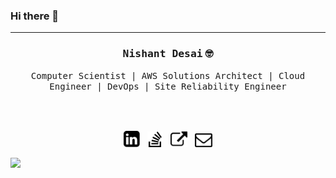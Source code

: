 ### Hi there 👋

___

<h3 align='center'><samp><strong>Nishant Desai</strong></samp> 🤓 </h3> 
<p align='center'> <samp>Computer Scientist | AWS Solutions Architect | Cloud Engineer | DevOps | Site Reliability Engineer</samp></p>
<br><br>
<p align='center'>
<a href="https://www.linkedin.com/in/nishant-desai/"><img height="26" src="https://raw.githubusercontent.com/AntonioFalcao/AntonioFalcao/master/img/linkedin.png?raw=true"></a>&nbsp;&nbsp;
<a href="https://stackoverflow.com/users/10136638/nishant-desai"><img height="25" src="https://raw.githubusercontent.com/AntonioFalcao/AntonioFalcao/master/img/estouro-de-pilha.png?raw=true"></a>&nbsp;&nbsp;
<a href="https://desainis.github.io/"><img height="27" src="https://raw.githubusercontent.com/AntonioFalcao/AntonioFalcao/master/img/external.png?raw=true" alt=""></a>&nbsp;&nbsp;
<a href="mailto:nishantdesai@live.com"><img height="22" src="https://raw.githubusercontent.com/AntonioFalcao/AntonioFalcao/master/img/mail.png?raw=true" alt=""></a>
</p>
  
 ![](https://visitor-badge.glitch.me/badge?page_id=desainis.desainis-badge)
